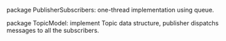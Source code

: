 package PublisherSubscribers:
  one-thread implementation using queue. 
  
  
package TopicModel:
  implement Topic data structure, publisher dispatchs messages to all the subscribers.
